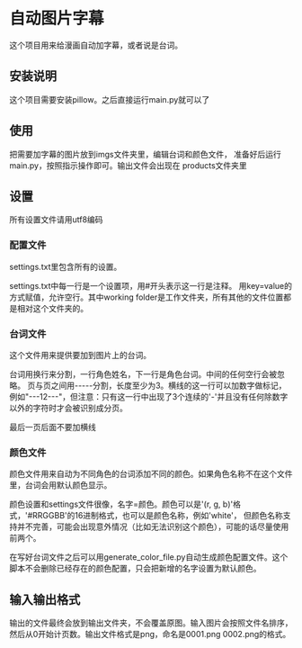 # 自动图片字幕
这个项目用来给漫画自动加字幕，或者说是台词。

## 安装说明
这个项目需要安装pillow。之后直接运行main.py就可以了

## 使用
把需要加字幕的图片放到imgs文件夹里，编辑台词和颜色文件，
准备好后运行main.py，按照指示操作即可。输出文件会出现在
products文件夹里

## 设置
所有设置文件请用utf8编码

### 配置文件
settings.txt里包含所有的设置。

settings.txt中每一行是一个设置项，用#开头表示这一行是注释。
用key=value的方式赋值，允许空行。其中working folder是工作文件夹，所有其他的文件位置都是相对这个文件夹的。

### 台词文件
这个文件用来提供要加到图片上的台词。

台词用换行来分割，一行角色姓名，下一行是角色台词。中间的任何空行会被忽略。
页与页之间用-----分割，长度至少为3。横线的这一行可以加数字做标记，例如"---12---"，但注意：只有这一行中出现了3个连续的'-'并且没有任何除数字以外的字符时才会被识别成分页。

最后一页后面不要加横线

### 颜色文件
颜色文件用来自动为不同角色的台词添加不同的颜色。如果角色名称不在这个文件里，台词会用默认颜色显示。

颜色设置和settings文件很像，名字=颜色。颜色可以是'(r, g, b)'格式，'#RRGGBB'的16进制格式，也可以是颜色名称，例如'white'， 但颜色名称支持并不完善，可能会出现意外情况（比如无法识别这个颜色），可能的话尽量使用前两个。

在写好台词文件之后可以用generate_color_file.py自动生成颜色配置文件。这个脚本不会删除已经存在的颜色配置，只会把新增的名字设置为默认颜色。

## 输入输出格式
输出的文件最终会放到输出文件夹，不会覆盖原图。输入图片会按照文件名排序，然后从0开始计页数。输出文件格式是png，命名是0001.png 0002.png的格式。
